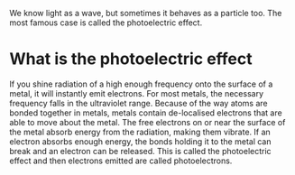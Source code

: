 We know light as a wave, but sometimes it behaves as a particle too. The most famous case is called the photoelectric effect.

# What is the photoelectric effect
If you shine radiation of a high enough frequency onto the surface of a metal, it will instantly emit electrons. For most metals, the necessary frequency falls in the ultraviolet range.
Because of the way atoms are bonded together in metals, metals contain de-localised electrons that are able to move about the metal. The free electrons on or near the surface of the metal absorb energy from the radiation, making them vibrate.
If an electron absorbs enough energy, the bonds holding it to the metal can break and an electron can be released. This is called the photoelectric effect and then electrons emitted are called photoelectrons.

